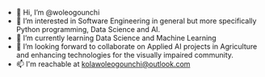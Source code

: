 - 👋 Hi, I’m @woleogounchi
- 👀 I’m interested in Software Engineering in general but more specifically Python programming, Data Science and AI.
- 🌱 I’m currently learning Data Science and Machine Learning 
- 💞️ I’m looking forward to collaborate on Applied AI projects in Agriculture and enhancing technologies for the visually impaired community.
- 📫 I'm reachable at kolawoleogounchi@outlook.com

<!---
woleogounchi/woleogounchi is a ✨ special ✨ repository because its `README.md` (this file) appears on your GitHub profile.
You can click the Preview link to take a look at your changes.
--->
